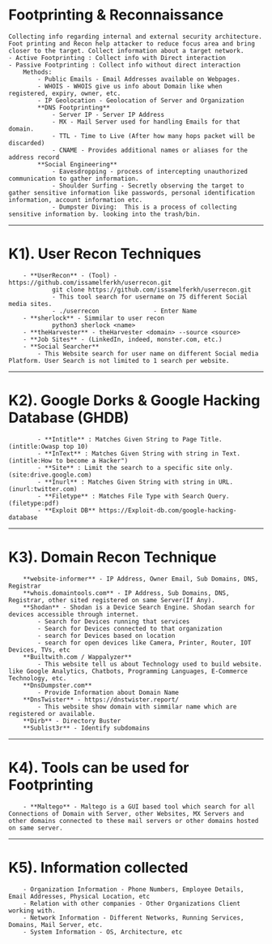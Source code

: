 # Footprinting & Reconnaissance
	Collecting info regarding internal and external security architecture. Foot printing and Recon help attacker to reduce focus area and bring closer to the target. Collect information about a target network.
	- Active Footprinting : Collect info with Direct interaction
	- Passive Footprinting : Collect info without direct interaction
		Methods:
			- Public Emails - Email Addresses available on Webpages.
			- WHOIS - WHOIS give us info about Domain like when registered, expiry, owner, etc.
			- IP Geolocation - Geolocation of Server and Organization
			**DNS Footprinting**
				- Server IP - Server IP Address
				- MX - Mail Server used for handling Emails for that domain.
				- TTL - Time to Live (After how many hops packet will be discarded)
				- CNAME - Provides additional names or aliases for the address record
			**Social Engineering**
				- Eavesdropping - process of intercepting unauthorized communication to gather information.
				- Shoulder Surfing - Secretly observing the target to gather sensitive information like passwords, personal identification information, account information etc.
				- Dumpster Diving:  This is a process of collecting sensitive information by. looking into the trash/bin.
--------------------------------------------------------------------------------------------------
# K1). User Recon Techniques
		- **UserRecon** - (Tool) - https://github.com/issamelferkh/userrecon.git
				git clone https://github.com/issamelferkh/userrecon.git
				- This tool search for username on 75 different Social media sites.
				- ./userrecon 				- Enter Name
		- **sherlock** - Simmilar to user recon
				python3 sherlock <name>
		- **theHarvester** - theHarvester <domain> --source <source>
		- **Job Sites** - (LinkedIn, indeed, monster.com, etc.)
		- **Social Searcher**
			- This Website search for user name on different Social media Platform. User Search is not limited to 1 search per website.

----------------------------------------------------------------
# K2). Google Dorks & Google Hacking Database (GHDB)
			- **Intitle** : Matches Given String to Page Title. (intitle:Owasp top 10)
			- **InText** : Matches Given String with string in Text. (intitle:How to become a Hacker")
			- **Site** : Limit the search to a specific site only. (site:drive.google.com)
			- **Inurl** : Matches Given String with string in URL. (inurl:twitter.com)
			- **Filetype** : Matches File Type with Search Query. (filetype:pdf)
			- **Exploit DB** https://Exploit-db.com/google-hacking-database

----------------------------------------------------------------
#	K3). Domain Recon Technique
		**website-informer** - IP Address, Owner Email, Sub Domains, DNS, Registrar
		**whois.domaintools.com** - IP Address, Sub Domains, DNS, Registrar, other sited registered on same Server(If Any).
		**Shodan** - Shodan is a Device Search Engine. Shodan search for devices accessible through internet.
			- Search for Devices running that services
			- Search for Devices connected to that organization
			- search for Devices based on location
			- search for open devices like Camera, Printer, Router, IOT Devices, TVs, etc
		**Builtwith.com / Wappalyzer**
			- This website tell us about Technology used to build website. like Google Analytics, Chatbots, Programming Languages, E-Commerce Technology, etc.
		**DnsDumpster.com**
			- Provide Information about Domain Name
		**DnsTwister** - https://dnstwister.report/
			- This website show domain with simmilar name which are registered or available.
		**Dirb** - Directory Buster
		**Sublist3r** - Identify subdomains

----------------------------------------------------------------
#	K4). Tools can be used for Footprinting
		- **Maltego** - Maltego is a GUI based tool which search for all Connections of Domain with Server, other Websites, MX Servers and other domains connected to these mail servers or other domains hosted on same server.
----------------------------------------------------------------
#	K5). Information collected
		- Organization Information - Phone Numbers, Employee Details, Email Addresses, Physical Location, etc
		- Relation with other companies - Other Organizations Client working with.
		- Network Information - Different Networks, Running Services, Domains, Mail Server, etc.
		- System Information - OS, Architecture, etc
